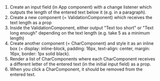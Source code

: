 1. Create an input field (in App component) with a change listener which outputs the length of the entered text below it (e.g. in a paragraph).
2. Create a new component (= ValidationComponent) which receives the text length as a prop
3. Inside the ValidationComponent, either output "Text too short" or "Text long enough" depending on the text length (e.g. take 5 as a minimum length)
4. Create another component (= CharComponent) and style it as an inline box (= display: inline-block, padding: 16px, text-align: center, margin: 16px, border: 1px solid black).
5. Render a list of CharComponents where each CharComponent receives a different letter of the entered text (in the initial input field) as a prop.
6. When you click a CharComponent, it should be removed from the entered text.